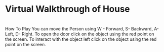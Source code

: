 # <h1> Virtual Walkthrough of House <h1>

How To Play 
You can move the Person using W - Forward, S- Backward, A- Left, D- Right. To open the door click on the object using the red point on the screen.
To interact with the object left click on the object using the red point on the screen.
